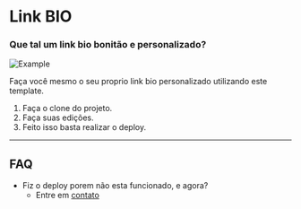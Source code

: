 # Link BIO

### Que tal um link bio bonitão e personalizado?

![Example](example.gif)

Faça você mesmo o seu proprio link bio personalizado utilizando este template.

1. Faça o clone do projeto.
2. Faça suas edições.
3. Feito isso basta realizar o deploy.

---

## FAQ

- Fiz o deploy porem não esta funcionado, e agora?
  - Entre em [contato](http://thiagodebugs.github.io/link-bio)
